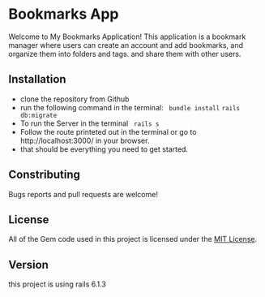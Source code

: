 # Bookmarks App

Welcome to My Bookmarks Application! This application is a bookmark manager where users can create an account and add bookmarks, and organize them into folders and tags. and share them with other users.

## Installation
  * clone the repository from Github
  * run the following command in the terminal:
  ``` bundle install```
  ```rails db:migrate```
  * To run the Server in the terminal
  ``` rails s```
  * Follow the route printeted out in the terminal or go to http://localhost:3000/ in your browser.
  * that should be everything you need to get started.

## Constributing
  Bugs reports and pull requests are welcome!

## License
  All of the Gem code used in this project is licensed under the [MIT License](https://opensource.org/licenses/MIT).

## Version
  this project is using rails 6.1.3